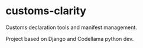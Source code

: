 # customs-clarity
Customs declaration tools and manifest management.

Project based on Django and Codellama python dev.
